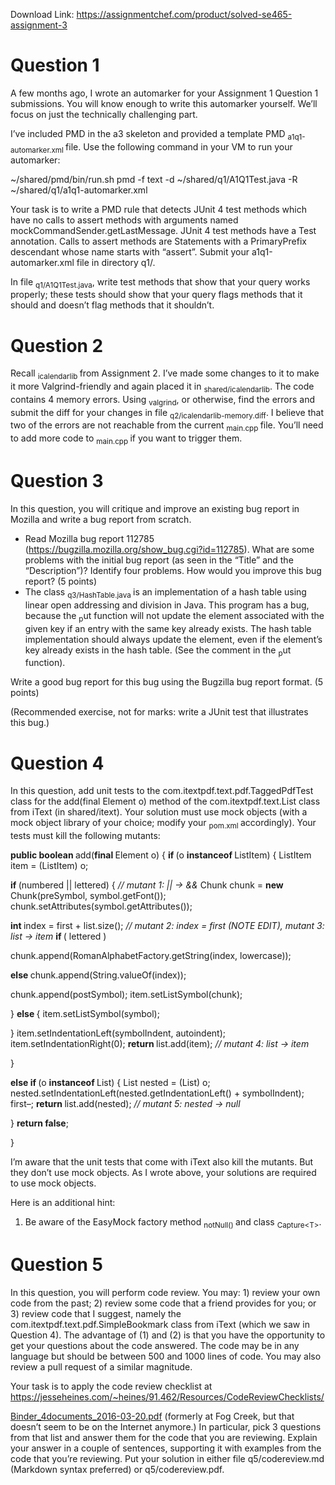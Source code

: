 Download Link: https://assignmentchef.com/product/solved-se465-assignment-3
<br>
<h1>Question 1</h1>

A few months ago, I wrote an automarker for your Assignment 1 Question 1 submissions. You will know enough to write this automarker yourself. We’ll focus on just the technically challenging part.

I’ve included PMD in the a3 skeleton and provided a template PMD <sub>a1q1-automarker.xml </sub>file. Use the following command in your VM to run your automarker:

~/shared/pmd/bin/run.sh pmd -f text -d ~/shared/q1/A1Q1Test.java -R ~/shared/q1/a1q1-automarker.xml

Your task is to write a PMD rule that detects JUnit 4 test methods which have no calls to assert methods with arguments named mockCommandSender.getLastMessage. JUnit 4 test methods have a Test annotation. Calls to assert methods are Statements with a PrimaryPrefix descendant whose name starts with “assert”. Submit your a1q1-automarker.xml file in directory q1/.

In file <sub>q1/A1Q1Test.java</sub>, write test methods that show that your query works properly; these tests should show that your query flags methods that it should and doesn’t flag methods that it shouldn’t.

<h1>Question 2</h1>

Recall <sub>icalendarlib </sub>from Assignment 2. I’ve made some changes to it to make it more Valgrind-friendly and again placed it in <sub>shared/icalendarlib</sub>. The code contains 4 memory errors. Using <sub>valgrind</sub>, or otherwise, find the errors and submit the diff for your changes in file <sub>q2/icalendarlib-memory.diff</sub>. I believe that two of the errors are not reachable from the current <sub>main.cpp </sub>file. You’ll need to add more code to <sub>main.cpp </sub>if you want to trigger them.

<h1>Question 3</h1>

In this question, you will critique and improve an existing bug report in Mozilla and write a bug report from scratch.

<ul>

 <li>Read Mozilla bug report 112785 (<a href="https://bugzilla.mozilla.org/show_bug.cgi?id=112785">https://bugzilla.mozilla.org/show_bug.cgi?id=112785</a>). What are some problems with the initial bug report (as seen in the “Title” and the “Description”)? Identify four problems. How would you improve this bug report? (5 points)</li>

 <li>The class <sub>q3/HashTable.java </sub>is an implementation of a hash table using linear open addressing and division in Java. This program has a bug, because the <sub>p</sub>ut function will not update the element associated with the given key if an entry with the same key already exists. The hash table implementation should always update the element, even if the element’s key already exists in the hash table. (See the comment in the <sub>p</sub>ut function).</li>

</ul>

Write a good bug report for this bug using the Bugzilla bug report format. (5 points)

(Recommended exercise, not for marks: write a JUnit test that illustrates this bug.)

<h1>Question 4</h1>

In this question, add unit tests to the com.itextpdf.text.pdf.TaggedPdfTest class for the add(final Element o) method of the com.itextpdf.text.List class from iText (in shared/itext). Your solution must use mock objects (with a mock object library of your choice; modify your <sub>pom.xml </sub>accordingly). Your tests must kill the following mutants:

<strong>public boolean </strong>add(<strong>final </strong>Element o) { <strong>if </strong>(o <strong>instanceof </strong>ListItem) { ListItem item = (ListItem) o;

<strong>if </strong>(numbered || lettered) { <em>// mutant 1: || -&gt; &amp;&amp; </em>Chunk chunk = <strong>new </strong>Chunk(preSymbol, symbol.getFont()); chunk.setAttributes(symbol.getAttributes());

<strong>int </strong>index = first + list.size(); <em>// mutant 2: index = first (NOTE EDIT), mutant 3: list -&gt; item </em><strong>if </strong>( lettered )

chunk.append(RomanAlphabetFactory.getString(index, lowercase));

<strong>else </strong>chunk.append(String.valueOf(index));

chunk.append(postSymbol); item.setListSymbol(chunk);

} <strong>else </strong>{ item.setListSymbol(symbol);

} item.setIndentationLeft(symbolIndent, autoindent); item.setIndentationRight(0); <strong>return </strong>list.add(item); <em>// mutant 4: list -&gt; item</em>

}

<strong>else if </strong>(o <strong>instanceof </strong>List) { List nested = (List) o; nested.setIndentationLeft(nested.getIndentationLeft() + symbolIndent); first–; <strong>return </strong>list.add(nested); <em>// mutant 5: nested -&gt; null</em>

} <strong>return false</strong>;

}

I’m aware that the unit tests that come with iText also kill the mutants. But they don’t use mock objects. As I wrote above, your solutions are required to use mock objects.

Here is an additional hint:

<ol>

 <li>Be aware of the EasyMock factory method <sub>notNull() </sub>and class <sub>Capture&lt;T&gt;</sub>.</li>

</ol>

<h1>Question 5</h1>

In this question, you will perform code review. You may: 1) review your own code from the past; 2) review some code that a friend provides for you; or 3) review code that I suggest, namely the com.itextpdf.text.pdf.SimpleBookmark class from iText (which we saw in Question 4). The advantage of (1) and (2) is that you have the opportunity to get your questions about the code answered. The code may be in any language but should be between 500 and 1000 lines of code. You may also review a pull request of a similar magnitude.

Your task is to apply the code review checklist at <a href="https://jesseheines.com/~heines/91.462/Resources/CodeReviewChecklists/Binder_4documents_2016-03-20.pdf">https://jesseheines.com/~heines/91.462/Resources/CodeReviewChecklists/</a>

<a href="https://jesseheines.com/~heines/91.462/Resources/CodeReviewChecklists/Binder_4documents_2016-03-20.pdf">Binder_4documents_2016-03-20.pdf</a> (formerly at Fog Creek, but that doesn’t seem to be on the Internet anymore.) In particular, pick 3 questions from that list and answer them for the code that you are reviewing. Explain your answer in a couple of sentences, supporting it with examples from the code that you’re reviewing. Put your solution in either file q5/codereview.md (Markdown syntax preferred) or q5/codereview.pdf.